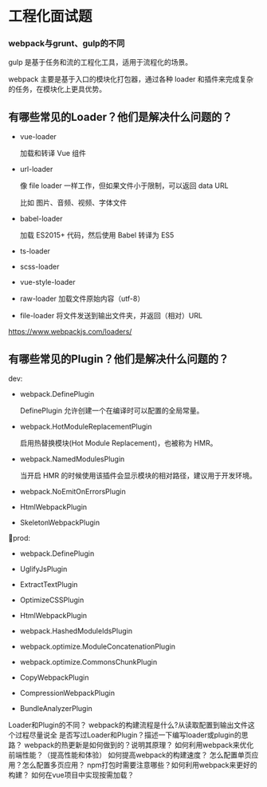 # 工程化面试题

### webpack与grunt、gulp的不同

gulp 是基于任务和流的工程化工具，适用于流程化的场景。

webpack 主要是基于入口的模块化打包器，通过各种 loader 和插件来完成复杂的任务，在模块化上更具优势。

## 有哪些常见的Loader？他们是解决什么问题的？

* vue-loader

  加载和转译 Vue 组件

* url-loader

  像 file loader 一样工作，但如果文件小于限制，可以返回 data URL

  比如 图片、音频、视频、字体文件

* babel-loader

  加载 ES2015+ 代码，然后使用 Babel 转译为 ES5

* ts-loader

* scss-loader

* vue-style-loader

* raw-loader 加载文件原始内容（utf-8）

* file-loader 将文件发送到输出文件夹，并返回（相对）URL

https://www.webpackjs.com/loaders/

## 有哪些常见的Plugin？他们是解决什么问题的？

dev:

* webpack.DefinePlugin

  DefinePlugin 允许创建一个在编译时可以配置的全局常量。

* webpack.HotModuleReplacementPlugin

  启用热替换模块(Hot Module Replacement)，也被称为 HMR。

* webpack.NamedModulesPlugin

  当开启 HMR 的时候使用该插件会显示模块的相对路径，建议用于开发环境。

* webpack.NoEmitOnErrorsPlugin

* HtmlWebpackPlugin

* SkeletonWebpackPlugin

prod:

* webpack.DefinePlugin

* UglifyJsPlugin

* ExtractTextPlugin

* OptimizeCSSPlugin

* HtmlWebpackPlugin

* webpack.HashedModuleIdsPlugin

* webpack.optimize.ModuleConcatenationPlugin

* webpack.optimize.CommonsChunkPlugin

* CopyWebpackPlugin

* CompressionWebpackPlugin

* BundleAnalyzerPlugin

Loader和Plugin的不同？
webpack的构建流程是什么?从读取配置到输出文件这个过程尽量说全
是否写过Loader和Plugin？描述一下编写loader或plugin的思路？
webpack的热更新是如何做到的？说明其原理？
如何利用webpack来优化前端性能？（提高性能和体验）
如何提高webpack的构建速度？
怎么配置单页应用？怎么配置多页应用？
npm打包时需要注意哪些？如何利用webpack来更好的构建？
如何在vue项目中实现按需加载？